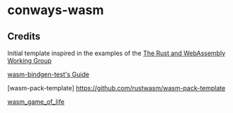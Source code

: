 # conways-wasm



## Credits

Initial template inspired in the examples of the [The Rust and WebAssembly Working Group](https://rustwasm.github.io/)

[wasm-bindgen-test's Guide](https://rustwasm.github.io/wasm-bindgen/wasm-bindgen-test/usage.html)

[wasm-pack-template] https://github.com/rustwasm/wasm-pack-template

[wasm_game_of_life](https://github.com/rustwasm/wasm_game_of_life)